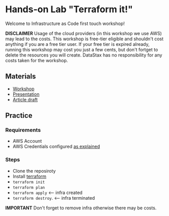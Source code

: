 # Hands-on Lab "Terraform it!"

Welcome to Infrastructure as Code first touch workshop! 

**DISCLAIMER** Usage of the cloud providers (in this workshop we use AWS) may lead to the costs. This workshop is free-tier eligible and shouldn't cost anything if you are a free tier user. If your free tier is expired already, running this workshop may cost you just a few cents, but don't fortget to delete the resources you will create. DataStax has no responsibility for any costs taken for the workshop.

## Materials

* [Workshop](https://youtu.be/d4bxNeVAduA)
* [Presentation](./slides.pdf)
* [Article draft](./article-draft.pdf)

## Practice

### Requirements

* AWS Account
* AWS Credentials configured [as explained](https://docs.aws.amazon.com/cli/latest/userguide/cli-configure-files.html)

### Steps
* Clone the reposiroty
* Install [terraform](https://www.terraform.io/downloads.html)
* `terraform init`
* `terraform plan`
* `terraform apply` <-- infra created
* `terraform destroy`.  <-- infra terminated

**IMPORTANT** Don't forget to remove infra otherwise there may be costs. 
